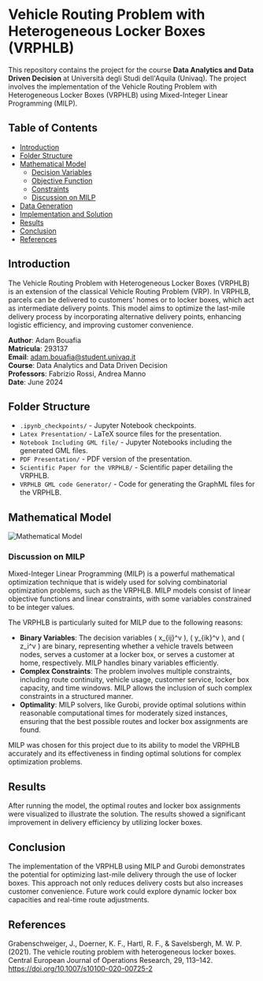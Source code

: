 # Vehicle Routing Problem with Heterogeneous Locker Boxes (VRPHLB)

This repository contains the project for the course **Data Analytics and Data Driven Decision** at Università degli Studi dell'Aquila (Univaq). The project involves the implementation of the Vehicle Routing Problem with Heterogeneous Locker Boxes (VRPHLB) using Mixed-Integer Linear Programming (MILP).

## Table of Contents
- [Introduction](#introduction)
- [Folder Structure](#folder-structure)
- [Mathematical Model](#mathematical-model)
  - [Decision Variables](#decision-variables)
  - [Objective Function](#objective-function)
  - [Constraints](#constraints)
  - [Discussion on MILP](#discussion-on-milp)
- [Data Generation](#data-generation)
- [Implementation and Solution](#implementation-and-solution)
- [Results](#results)
- [Conclusion](#conclusion)
- [References](#references)

## Introduction

The Vehicle Routing Problem with Heterogeneous Locker Boxes (VRPHLB) is an extension of the classical Vehicle Routing Problem (VRP). In VRPHLB, parcels can be delivered to customers' homes or to locker boxes, which act as intermediate delivery points. This model aims to optimize the last-mile delivery process by incorporating alternative delivery points, enhancing logistic efficiency, and improving customer convenience.

**Author**: Adam Bouafia  
**Matricula**: 293137  
**Email**: [adam.bouafia@student.univaq.it](mailto:adam.bouafia@student.univaq.it)  
**Course**: Data Analytics and Data Driven Decision  
**Professors**: Fabrizio Rossi, Andrea Manno  
**Date**: June 2024  

## Folder Structure

- `.ipynb_checkpoints/` - Jupyter Notebook checkpoints.
- `Latex Presentation/` - LaTeX source files for the presentation.
- `Notebook Including GML file/` - Jupyter Notebooks including the generated GML files.
- `PDF Presentation/` - PDF version of the presentation.
- `Scientific Paper for the VRPHLB/` - Scientific paper detailing the VRPHLB.
- `VRPHLB GML code Generator/` - Code for generating the GraphML files for the VRPHLB.

## Mathematical Model

![Mathematical Model](https://imgur.com/a/DivNgtG)

### Discussion on MILP

Mixed-Integer Linear Programming (MILP) is a powerful mathematical optimization technique that is widely used for solving combinatorial optimization problems, such as the VRPHLB. MILP models consist of linear objective functions and linear constraints, with some variables constrained to be integer values.

The VRPHLB is particularly suited for MILP due to the following reasons:
- **Binary Variables**: The decision variables \( x_{ij}^v \), \( y_{ik}^v \), and \( z_i^v \) are binary, representing whether a vehicle travels between nodes, serves a customer at a locker box, or serves a customer at home, respectively. MILP handles binary variables efficiently.
- **Complex Constraints**: The problem involves multiple constraints, including route continuity, vehicle usage, customer service, locker box capacity, and time windows. MILP allows the inclusion of such complex constraints in a structured manner.
- **Optimality**: MILP solvers, like Gurobi, provide optimal solutions within reasonable computational times for moderately sized instances, ensuring that the best possible routes and locker box assignments are found.

MILP was chosen for this project due to its ability to model the VRPHLB accurately and its effectiveness in finding optimal solutions for complex optimization problems.

## Results
After running the model, the optimal routes and locker box assignments were visualized to illustrate the solution. The results showed a significant improvement in delivery efficiency by utilizing locker boxes.

## Conclusion
The implementation of the VRPHLB using MILP and Gurobi demonstrates the potential for optimizing last-mile delivery through the use of locker boxes. This approach not only reduces delivery costs but also increases customer convenience. Future work could explore dynamic locker box capacities and real-time route adjustments.

## References
Grabenschweiger, J., Doerner, K. F., Hartl, R. F., & Savelsbergh, M. W. P. (2021). The vehicle routing problem with heterogeneous locker boxes. Central European Journal of Operations Research, 29, 113–142. https://doi.org/10.1007/s10100-020-00725-2
